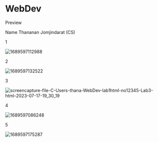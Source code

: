 # WebDev
Preview

Name Thananan Jomjindarat  (CS)



1  

![1689597112988](https://github.com/Tthananan/040613411/assets/139062535/7f4b4509-fcf2-4b49-b667-ec3d5006f5f2)

2  

![1689597132522](https://github.com/Tthananan/040613411/assets/139062535/d9a3338d-2058-43c1-9ed7-8c052f57af90)

3  

![screencapture-file-C-Users-thana-WebDev-lab1html-no12345-Lab3-html-2023-07-17-19_30_19](https://github.com/Tthananan/040613411/assets/139062535/e101958d-ded9-419c-a488-b1e4410f11b4)

4  

![1689597086248](https://github.com/Tthananan/040613411/assets/139062535/fc8de3e3-f9c1-461d-ac6f-2278914c8184)

5  

![1689597175287](https://github.com/Tthananan/040613411/assets/139062535/49cfe1a1-35ad-4473-bab4-b09f4cef5702)
